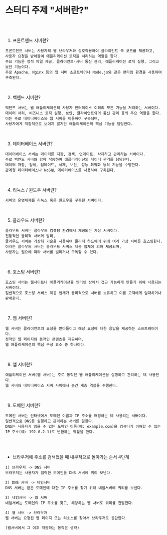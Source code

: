 # 스터디 주제 "서버란?"

<br /><br />

1. 프론트엔드 서버란?
```
프론트엔드 서버는 사용자의 웹 브라우저와 상호작용하여 클라이언트 측 코드를 제공하고,
사용자 요청을 받아들여 애플리케이션 로직을 처리하는 역할을 한다.
주요 기능은 정적 파일 제공, 클라이언트-서버 통신 관리, 애플리케이션 로직 실행, 그리고 보안 기능이다.
주로 Apache, Nginx 등의 웹 서버 소프트웨어나 Node.js와 같은 런타임 환경을 사용하여 구축된다.
```

<br />

2. 백엔드 서버란?
```
백엔드 서버는 웹 애플리케이션의 사용자 인터페이스 이외의 모든 기능을 처리하는 서버이다.
데이터 처리, 비즈니스 로직 실행, 보안, 클라이언트와의 통신 관리 등의 주요 역할을 한다.
이는 주로 데이터베이스와 웹 서버를 이용하여 구축되며,
사용자에게 직접적으로 보이지 않지만 애플리케이션의 핵심 기능을 담당한다.
```

<br />

3. 데이터베이스 서버란?
```
데이터베이스 서버는 데이터를 저장, 검색, 업데이트, 삭제하고 관리하는 서버이다.
주로 백엔드 서버와 함께 작동하여 애플리케이션의 데이터 관리를 담당한다.
데이터 저장, 검색, 업데이트, 삭제, 보안, 성능 최적화 등의 기능을 수행한다.
관계형 데이터베이스나 NoSQL 데이터베이스를 사용하여 구축된다.
```

<br />

4. 리눅스 / 윈도우 서버란?
```
서버의 운영체제를 리눅스 혹은 윈도우를 구축한 서버이다.
```

<br />

5. 클라우드 서버란?
```
클라우드 서버는 클라우드 컴퓨팅 환경에서 제공되는 가상 서버이다.
전통적인 물리적 서버와 달리,
클라우드 서버는 가상화 기술을 사용하여 물리적 하드웨어 위에 여러 가상 서버를 호스팅한다.
이러한 클라우드 서버는 클라우드 서비스 제공 업체에 의해 제공되며,
사용자는 필요에 따라 서버를 빌리거나 구독할 수 있다.
```

<br />

6. 호스팅 서버란?
```
호스팅 서버는 웹사이트나 애플리케이션을 인터넷 상에서 접근 가능하게 만들기 위해 사용되는 서버이다.
일반적으로 호스팅 서비스 제공 업체가 물리적으로 서버를 보유하고 이를 고객에게 임대하거나 판매한다.
```

<br />

7. 웹 서버란?
```
웹 서버는 클라이언트의 요청을 받아들이고 해당 요청에 대한 응답을 제공하는 소프트웨어이다.
정적인 웹 페이지와 동적인 콘텐츠를 제공하며,
웹 애플리케이션의 핵심 구성 요소 중 하나이다.
```

<br />

8. 앱 서버란?
```
애플리케이션 서버(앱 서버)는 주로 동적인 웹 애플리케이션을 실행하고 관리하는 데 사용된다.
웹 서버와 데이터베이스 서버 사이에서 중간 계층 역할을 수행한다.
```

<br />

9. 도메인 서버란?
```
도메인 서버는 인터넷에서 도메인 이름과 IP 주소를 매핑하는 데 사용되는 서버이다.
일반적으로 DNS를 실행하고 관리하는 서버를 말한다.
DNS는 사용자가 읽을 수 있는 도메인 이름(예: example.com)을 컴퓨터가 이해할 수 있는 IP 주소(예: 192.0.2.1)로 변환하는 역할을 한다.
```

<br /><br />

* 브라우저에 주소를 검색했을 때 내부적으로 돌아가는 순서 4단계
```
1) 브라우저 -> DNS 서버
브라우저는 사용자가 입력한 도메인을 DNS 서버에 쿼리 보낸다.

2) DNS 서버 -> 네임서버
DNS 서버는 받은 도메인에 대한 IP 주소를 찾기 위해 네임서버에 쿼리를 보낸다.

3) 네임서버 -> 웹 서버
네임서버는 도메인의 IP 주소를 찾고, 해당하는 웹 서버로 쿼리를 전달한다.

4) 웹 서버 -> 브라우저
웹 서버는 요청된 웹 페이지 또는 리소스를 찾아서 브라우저로 응답한다.

(웹서버에서 그 이후 작동하는 동작은 생략)
```
